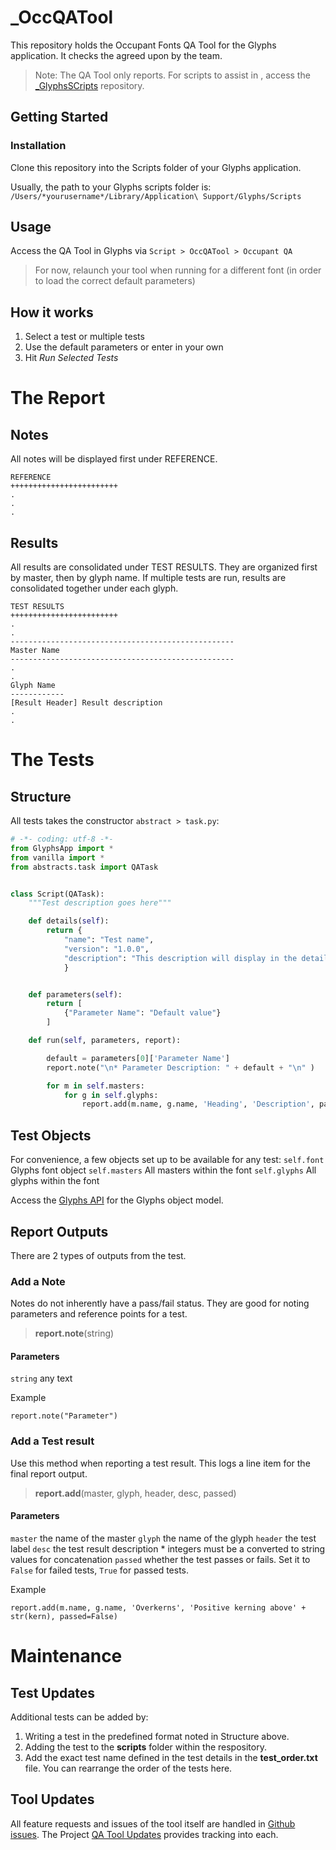 # _OccQATool
This repository holds the Occupant Fonts QA Tool for the Glyphs application. It checks the agreed upon by the team.
> Note: The QA Tool only reports. For scripts to assist in , access the [_GlyphsSCripts](https://github.com/morisawausa/_GlyphsScripts) repository.

## Getting Started

### Installation
Clone this repository into the Scripts folder of your Glyphs application.

Usually, the path to your Glyphs scripts folder is:
`/Users/*yourusername*/Library/Application\ Support/Glyphs/Scripts`

## Usage
Access the QA Tool in Glyphs via `Script > OccQATool > Occupant QA`
> For now, relaunch your tool when running for a different font (in order to load the correct default parameters)

## How it works
1. Select a test or multiple tests
2. Use the default parameters or enter in your own
3. Hit *Run Selected Tests*

# The Report 

## Notes
All notes will be displayed first under REFERENCE.
```
REFERENCE
++++++++++++++++++++++++
.
.
.
```

## Results
All results are consolidated under TEST RESULTS.
They are organized first by master, then by glyph name.
If multiple tests are run, results are consolidated together under each glyph.
```
TEST RESULTS
++++++++++++++++++++++++
.
.
--------------------------------------------------
Master Name
--------------------------------------------------
.
.
Glyph Name
------------
[Result Header] Result description
.
.
```

# The Tests

## Structure
All tests takes the constructor `abstract > task.py`:
```python
# -*- coding: utf-8 -*-
from GlyphsApp import *
from vanilla import *
from abstracts.task import QATask


class Script(QATask):
	"""Test description goes here"""

	def details(self):
		return {
			"name": "Test name",
			"version": "1.0.0",
			"description": "This description will display in the detail view"
			}


	def parameters(self):
		return [
			{"Parameter Name": "Default value"}
		]

	def run(self, parameters, report):

		default = parameters[0]['Parameter Name']
		report.note("\n* Parameter Description: " + default + "\n" )

		for m in self.masters:
			for g in self.glyphs:
				report.add(m.name, g.name, 'Heading', 'Description', passed=False)

```


## Test Objects

For convenience, a few objects set up to be available for any test:
`self.font` Glyphs font object
`self.masters` All masters within the font
`self.glyphs` All glyphs within the font

Access the [Glyphs API](https://docu.glyphsapp.com/index.html) for the Glyphs object model.

## Report Outputs
There are 2 types of outputs from the test.

### Add a Note
Notes do not inherently have a pass/fail status. They are good for noting parameters and reference points for a test.
> **report.note**(string)

#### Parameters
`string` any text


Example
```
report.note("Parameter")
```

### Add a Test result
Use this method when reporting a test result. This logs a line item for the final report output.
> **report.add**(master, glyph, header, desc, passed)

#### Parameters
`master` the name of the master
`glyph` the name of the glyph 
`header` the test label
`desc` the test result description \* integers must be a converted to string values for concatenation
`passed` whether the test passes or fails. Set it to `False` for failed tests, `True` for passed tests.
 
Example
```
report.add(m.name, g.name, 'Overkerns', 'Positive kerning above' + str(kern), passed=False)
```

# Maintenance

## Test Updates
Additional tests can be added by:
1. Writing a test in the predefined format noted in Structure above.
2. Adding the test to the **scripts** folder within the respository.
3. Add the exact test name defined in the test details in the **test_order.txt** file. You can rearrange the order of the tests here.


## Tool Updates
All feature requests and issues of the tool itself are handled in [Github issues](https://github.com/morisawausa/OccQATool/issues).
The Project [QA Tool Updates](https://github.com/morisawausa/OccQATool/projects/1) provides tracking into each.





